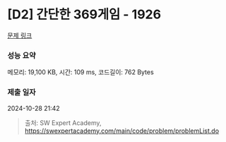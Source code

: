 # [D2] 간단한 369게임 - 1926 

[문제 링크](https://swexpertacademy.com/main/code/problem/problemDetail.do?contestProbId=AV5PTeo6AHUDFAUq) 

### 성능 요약

메모리: 19,100 KB, 시간: 109 ms, 코드길이: 762 Bytes

### 제출 일자

2024-10-28 21:42



> 출처: SW Expert Academy, https://swexpertacademy.com/main/code/problem/problemList.do